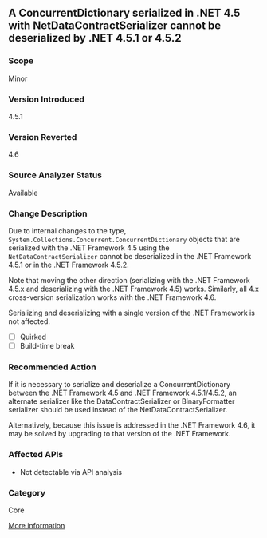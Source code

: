 ## A ConcurrentDictionary serialized in .NET 4.5 with NetDataContractSerializer cannot be deserialized by .NET 4.5.1 or 4.5.2

### Scope
Minor

### Version Introduced
4.5.1

### Version Reverted
4.6

### Source Analyzer Status
Available

### Change Description
Due to internal changes to the type, `System.Collections.Concurrent.ConcurrentDictionary` objects that are serialized with the .NET Framework 4.5
using the `NetDataContractSerializer` cannot be deserialized in the .NET Framework 4.5.1 or in the .NET Framework 4.5.2.

Note that moving the other direction (serializing with the .NET Framework 4.5.x and deserializing with the .NET Framework 4.5) works. Similarly,
all 4.x cross-version serialization works with the .NET Framework 4.6.

Serializing and deserializing with a single version of the .NET Framework is not affected.

- [ ] Quirked
- [ ] Build-time break

### Recommended Action
If it is necessary to serialize and deserialize a ConcurrentDictionary between the .NET Framework 4.5 and .NET Framework 4.5.1/4.5.2, an alternate serializer like the 
DataContractSerializer or BinaryFormatter serializer should be used instead of the NetDataContractSerializer.

Alternatively, because this issue is addressed in the .NET Framework 4.6, it may be solved by upgrading to that version of the .NET Framework.

### Affected APIs
* Not detectable via API analysis

### Category
Core

[More information](https://msdn.microsoft.com/en-us/library/dn458360(v=vs.110).aspx#Core)

<!--
    ### Notes
    Should be fairly easy to detect ConcurrentDictionary objects being serialized/deserialized by a NetDataContractSerializer.
-->

<!-- breaking change id: 133 -->
